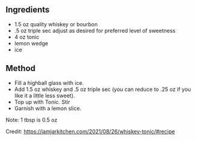 ## Ingredients
- 1.5 oz quality whiskey or bourbon
- .5 oz triple sec adjust as desired for preferred level of sweetness
- 4 oz tonic
- lemon wedge
- ice

## Method
- Fill a highball glass with ice.
- Add 1.5 oz whiskey and .5 oz triple sec (you can reduce to .25 oz if you like it a little less sweet).
 - Top up with Tonic. Stir
 - Garnish with a lemon slice.

Note: 1 tbsp is 0.5 oz

Credit: https://jamjarkitchen.com/2021/08/26/whiskey-tonic/#recipe